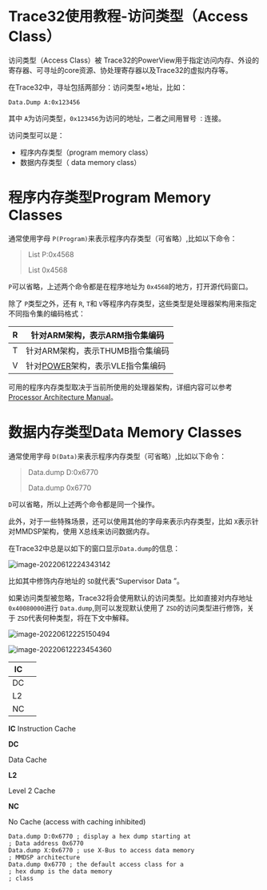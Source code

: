 # Trace32使用教程-访问类型（Access Class）

访问类型（Access Class）被 Trace32的PowerView用于指定访问内存、外设的寄存器、可寻址的core资源、协处理寄存器以及Trace32的虚拟内存等。

在Trace32中，寻址包括两部分：访问类型+地址，比如：

```
Data.Dump A:0x123456
```

其中 `A`为访问类型，`0x123456`为访问的地址，二者之间用冒号 `：`连接。

访问类型可以是：

- 程序内存类型（program memory class）
- 数据内存类型（ data memory class）

# 程序内存类型**Program Memory Classes**

通常使用字母 `P(Program)`来表示程序内存类型（可省略）,比如以下命令：

> List P:0x4568
>
> List 0x4568

`P`可以省略，上述两个命令都是在程序地址为 `0x4568`的地方，打开源代码窗口。

除了 `P`类型之外，还有 `R`, `T`和 `V`等程序内存类型，这些类型是处理器架构用来指定不同指令集的编码格式：

|  R   | 针对ARM架构，表示ARM指令集编码                               |
| :--: | ------------------------------------------------------------ |
|  T   | 针对ARM架构，表示THUMB指令集编码                             |
|  V   | 针对[POWER](https://baike.baidu.com/item/power/1199555)架构，表示VLE指令集编码 |

可用的程序内存类型取决于当前所使用的处理器架构，详细内容可以参考[Processor Architecture Manual](https://www2.lauterbach.com/pdf/main.pdf)。

# 数据内存类型Data Memory Classes  

通常使用字母 `D(Data)`来表示程序内存类型（可省略）,比如以下命令：

> Data.dump D:0x6770  
>
> Data.dump 0x6770  

`D`可以省略，所以上述两个命令都是同一个操作。

此外，对于一些特殊场景，还可以使用其他的字母来表示内存类型，比如 `X`表示针对MMDSP架构，使用 X总线来访问数据内存。

在Trace32中总是以如下的窗口显示`Data.dump`的信息：

![image-20220612224343142](https://gitee.com/luo-san-pao/luo-blog-images/raw/master/imgs_pc0/image-20220612224343142.png)

比如其中修饰内存地址的 `SD`就代表“Supervisor Data ”。

如果访问类型被忽略，Trace32将会使用默认的访问类型。比如直接对内存地址 `0x40080000`进行 `Data.dump`,则可以发现默认使用了 `ZSD`的访问类型进行修饰，关于 `ZSD`代表何种类型，将在下文中解释。

![image-20220612225150494](https://gitee.com/luo-san-pao/luo-blog-images/raw/master/imgs_pc0/image-20220612225150494.png)



![image-20220612223454360](https://gitee.com/luo-san-pao/luo-blog-images/raw/master/imgs_pc0/image-20220612223454360.png)

| IC   |      |
| ---- | ---- |
| DC   |      |
| L2   |      |
| NC   |      |



**IC**  Instruction Cache

**DC** 

Data Cache

**L2** 

Level 2 Cache

**NC** 

No Cache (access with caching inhibited)

```
Data.dump D:0x6770 ; display a hex dump starting at
; Data address 0x6770
Data.dump X:0x6770 ; use X-Bus to access data memory
; MMDSP architecture
Data.dump 0x6770 ; the default access class for a
; hex dump is the data memory
; class
```



